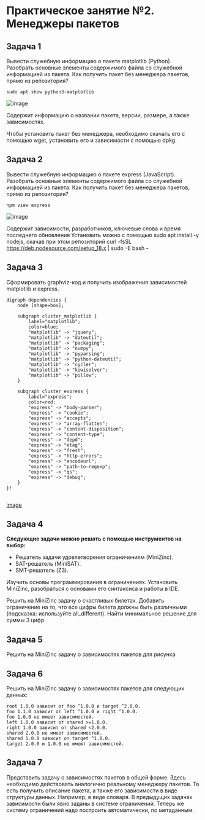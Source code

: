 # Практическое занятие №2. Менеджеры пакетов

## Задача 1

Вывести служебную информацию о пакете matplotlib (Python). Разобрать основные элементы содержимого файла со служебной информацией из пакета. Как получить пакет без менеджера пакетов, прямо из репозитория?

```
sudo apt show python3-matplotlib
```

![image](https://github.com/user-attachments/assets/6edfd5c4-1737-4732-b4ac-3de1ec6b50a3)

Содержит информацию о названии пакета, версии, размере, а также зависимостях.

Чтобы установить пакет без менеджера, необходимо скачать его с помощью wget, установить его и зависимости с помощью dpkg.

## Задача 2

Вывести служебную информацию о пакете express (JavaScript). Разобрать основные элементы содержимого файла со служебной информацией из пакета. Как получить пакет без менеджера пакетов, прямо из репозитория?

```
npm view express
```
![image](https://github.com/user-attachments/assets/1c166279-82b1-4e9d-94e1-621e28a8b76c)

Содержит зависимости, разработчиков, ключевые слова и время последнего обновления
Установить можно с помощью sudo apt install -y nodejs, скачав при этом репозиторий
curl -fsSL https://deb.nodesource.com/setup_18.x | sudo -E bash -


## Задача 3

Сформировать graphviz-код и получить изображения зависимостей matplotlib и express.

```
digraph dependencies {
    node [shape=box];

    subgraph cluster_matplotlib {
        label="matplotlib";
        color=blue;
        "matplotlib" -> "jquery";
        "matplotlib" -> "dateutil";
        "matplotlib" -> "packaging";
        "matplotlib" -> "numpy";
        "matplotlib" -> "pyparsing";
        "matplotlib" -> "python-dateutil";
        "matplotlib" -> "cycler";
        "matplotlib" -> "kiwisolver";
        "matplotlib" -> "pillow";
    }

    subgraph cluster_express {
        label="express";
        color=red;
        "express" -> "body-parser";
        "express" -> "cookie";
        "express" -> "accepts";
        "express" -> "array-flatten";
        "express" -> "content-disposition";
        "express" -> "content-type";
        "express" -> "depd";
        "express" -> "etag";
        "express" -> "fresh";
        "express" -> "http-errors";
        "express" -> "encodeurl";
        "express" -> "path-to-regexp";
        "express" -> "qs";
        "express" -> "debug";
    }
}!


```

[image](https://github.com/user-attachments/assets/d2151f63-c518-4f78-90fc-0979cd84b97d)

## Задача 4

**Следующие задачи можно решать с помощью инструментов на выбор:**

* Решатель задачи удовлетворения ограничениям (MiniZinc).
* SAT-решатель (MiniSAT).
* SMT-решатель (Z3).

Изучить основы программирования в ограничениях. Установить MiniZinc, разобраться с основами его синтаксиса и работы в IDE.

Решить на MiniZinc задачу о счастливых билетах. Добавить ограничение на то, что все цифры билета должны быть различными (подсказка: используйте all_different). Найти минимальное решение для суммы 3 цифр.

## Задача 5

Решить на MiniZinc задачу о зависимостях пакетов для рисунка

## Задача 6

Решить на MiniZinc задачу о зависимостях пакетов для следующих данных:

```
root 1.0.0 зависит от foo ^1.0.0 и target ^2.0.0.
foo 1.1.0 зависит от left ^1.0.0 и right ^1.0.0.
foo 1.0.0 не имеет зависимостей.
left 1.0.0 зависит от shared >=1.0.0.
right 1.0.0 зависит от shared <2.0.0.
shared 2.0.0 не имеет зависимостей.
shared 1.0.0 зависит от target ^1.0.0.
target 2.0.0 и 1.0.0 не имеют зависимостей.
```

## Задача 7

Представить задачу о зависимостях пакетов в общей форме. Здесь необходимо действовать аналогично реальному менеджеру пакетов. То есть получить описание пакета, а также его зависимости в виде структуры данных. Например, в виде словаря. В предыдущих задачах зависимости были явно заданы в системе ограничений. Теперь же систему ограничений надо построить автоматически, по метаданным.
